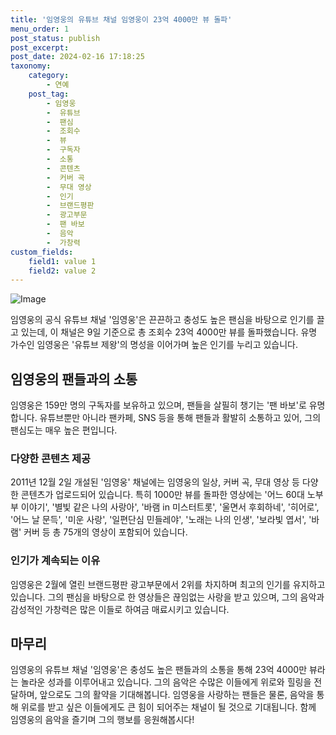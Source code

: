 ```yaml
---
title: '임영웅의 유튜브 채널 임영웅이 23억 4000만 뷰 돌파'
menu_order: 1
post_status: publish
post_excerpt: 
post_date: 2024-02-16 17:18:25
taxonomy:
    category:
        - 연예
    post_tag:
        - 임영웅
        -  유튜브
        -  팬심
        -  조회수
        -  뷰
        -  구독자
        -  소통
        -  콘텐츠
        -  커버 곡
        -  무대 영상
        -  인기
        -  브랜드평판
        -  광고부문
        -  팬 바보
        -  음악
        -  가창력
custom_fields:
    field1: value 1
    field2: value 2
---
```


![Image](https://mimgnews.pstatic.net/image/629/2024/02/11/202445231707607161_20240211082101872.jpg?type=w540)

임영웅의 공식 유튜브 채널 '임영웅'은 끈끈하고 충성도 높은 팬심을 바탕으로 인기를 끌고 있는데, 이 채널은 9일 기준으로 총 조회수 23억 4000만 뷰를 돌파했습니다. 유명 가수인 임영웅은 '유튜브 제왕'의 명성을 이어가며 높은 인기를 누리고 있습니다. 
## 임영웅의 팬들과의 소통
임영웅은 159만 명의 구독자를 보유하고 있으며, 팬들을 살필히 챙기는 '팬 바보'로 유명합니다. 유튜브뿐만 아니라 팬카페, SNS 등을 통해 팬들과 활발히 소통하고 있어, 그의 팬심도는 매우 높은 편입니다. 
### 다양한 콘텐츠 제공
2011년 12월 2일 개설된 '임영웅' 채널에는 임영웅의 일상, 커버 곡, 무대 영상 등 다양한 콘텐츠가 업로드되어 있습니다. 특히 1000만 뷰를 돌파한 영상에는 '어느 60대 노부부 이야기', '별빛 같은 나의 사랑아', '바램 in 미스터트롯', '울면서 후회하네', '히어로', '어느 날 문득', '미운 사랑', '일편단심 민들레야', '노래는 나의 인생', '보라빛 엽서', '바램' 커버 등 총 75개의 영상이 포함되어 있습니다.
### 인기가 계속되는 이유
임영웅은 2월에 열린 브랜드평판 광고부문에서 2위를 차지하며 최고의 인기를 유지하고 있습니다. 그의 팬심을 바탕으로 한 영상들은 끊임없는 사랑을 받고 있으며, 그의 음악과 감성적인 가창력은 많은 이들로 하여금 매료시키고 있습니다.
## 마무리
임영웅의 유튜브 채널 '임영웅'은 충성도 높은 팬들과의 소통을 통해 23억 4000만 뷰라는 놀라운 성과를 이루어내고 있습니다. 그의 음악은 수많은 이들에게 위로와 힐링을 전달하며, 앞으로도 그의 활약을 기대해봅니다. 임영웅을 사랑하는 팬들은 물론, 음악을 통해 위로를 받고 싶은 이들에게도 큰 힘이 되어주는 채널이 될 것으로 기대됩니다. 함께 임영웅의 음악을 즐기며 그의 행보를 응원해봅시다!
